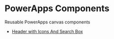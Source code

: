 # PowerApps Components
Reusable PowerApps canvas components
- [Header with Icons And Search Box](./HeaderWithIcons)
